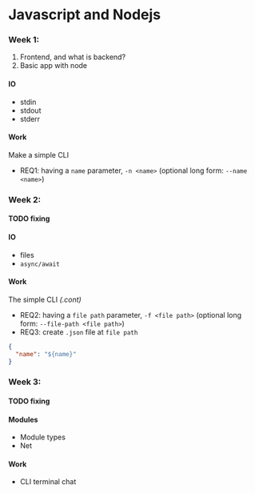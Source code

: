 Javascript and Nodejs
===

### Week 1:
1. Frontend, and what is backend?
2. Basic app with node

#### IO

  - stdin
  - stdout
  - stderr

#### Work

Make a simple CLI

  - REQ1: having a `name` parameter, `-n <name>` (optional long form: `--name <name>`)

### Week 2:

  #### TODO fixing
  #### IO
  - files
  - `async/await`

  #### Work

  The simple CLI *(.cont)*

  - REQ2: having a `file path` parameter, `-f <file path>` (optional long form: `--file-path <file path>`)
  - REQ3: create `.json` file at `file path`

```json
{
  "name": "${name}"
}
```

### Week 3:

  #### TODO fixing
  #### Modules
  - Module types
  - Net
  
  #### Work
  
  - CLI terminal chat
  
  
  
